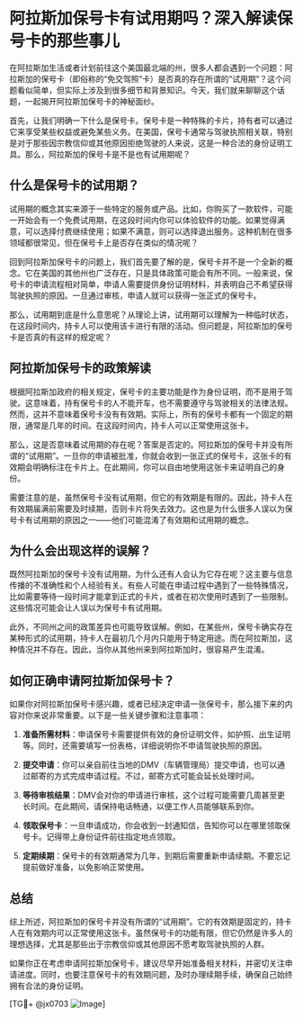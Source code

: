 # 阿拉斯加保号卡有试用期吗？深入解读保号卡的那些事儿

在阿拉斯加生活或者计划前往这个美国最北端的州，很多人都会遇到一个问题：阿拉斯加的保号卡（即俗称的“免交驾照”卡）是否真的存在所谓的“试用期”？这个问题看似简单，但实际上涉及到很多细节和背景知识。今天，我们就来聊聊这个话题，一起揭开阿拉斯加保号卡的神秘面纱。

首先，让我们明确一下什么是保号卡。保号卡是一种特殊的卡片，持有者可以通过它来享受某些权益或避免某些义务。在美国，保号卡通常与驾驶执照相关联，特别是对于那些因宗教信仰或其他原因拒绝驾驶的人来说，这是一种合法的身份证明工具。那么，阿拉斯加的保号卡是不是也有试用期呢？

## 什么是保号卡的试用期？

试用期的概念其实来源于一些特定的服务或产品。比如，你购买了一款软件，可能一开始会有一个免费试用期，在这段时间内你可以体验软件的功能。如果觉得满意，可以选择付费继续使用；如果不满意，则可以选择退出服务。这种机制在很多领域都很常见，但在保号卡上是否存在类似的情况呢？

回到阿拉斯加保号卡的问题上，我们首先要了解的是，保号卡并不是一个全新的概念。它在美国的其他州也广泛存在，只是具体政策可能会有所不同。一般来说，保号卡的申请流程相对简单，申请人需要提供身份证明材料，并表明自己不希望获得驾驶执照的原因。一旦通过审核，申请人就可以获得一张正式的保号卡。

那么，试用期到底是什么意思呢？从理论上讲，试用期可以理解为一种临时状态，在这段时间内，持卡人可以使用该卡进行有限的活动。但问题是，阿拉斯加的保号卡是否真的有这样的规定呢？

## 阿拉斯加保号卡的政策解读

根据阿拉斯加政府的相关规定，保号卡的主要功能是作为身份证明，而不是用于驾驶。这意味着，持有保号卡的人不能开车，也不需要遵守与驾驶相关的法律法规。然而，这并不意味着保号卡没有有效期。实际上，所有的保号卡都有一个固定的期限，通常是几年的时间。在这段时间内，持卡人可以正常使用这张卡。

那么，这是否意味着试用期的存在呢？答案是否定的。阿拉斯加的保号卡并没有所谓的“试用期”。一旦你的申请被批准，你就会收到一张正式的保号卡，这张卡的有效期会明确标注在卡片上。在此期间，你可以自由地使用这张卡来证明自己的身份。

需要注意的是，虽然保号卡没有试用期，但它的有效期是有限的。因此，持卡人在有效期届满前需要及时续期，否则卡片将失去效力。这也是为什么很多人误以为保号卡有试用期的原因之一——他们可能混淆了有效期和试用期的概念。

## 为什么会出现这样的误解？

既然阿拉斯加的保号卡没有试用期，为什么还有人会认为它存在呢？这主要与信息传播的不准确性和个人经验有关。有些人可能在申请过程中遇到了一些特殊情况，比如需要等待一段时间才能拿到正式的卡片，或者在初次使用时遇到了一些限制。这些情况可能会让人误以为保号卡有试用期。

此外，不同州之间的政策差异也可能导致误解。例如，在某些州，保号卡确实存在某种形式的试用期，持卡人在最初几个月内只能用于特定用途。而在阿拉斯加，这种情况并不存在。因此，当你从其他州来到阿拉斯加时，很容易产生混淆。

## 如何正确申请阿拉斯加保号卡？

如果你对阿拉斯加保号卡感兴趣，或者已经决定申请一张保号卡，那么接下来的内容对你来说非常重要。以下是一些关键步骤和注意事项：

1. **准备所需材料**：申请保号卡需要提供有效的身份证明文件，如护照、出生证明等。同时，还需要填写一份表格，详细说明你不申请驾驶执照的原因。

2. **提交申请**：你可以亲自前往当地的DMV（车辆管理局）提交申请，也可以通过邮寄的方式完成申请过程。不过，邮寄方式可能会延长处理时间。

3. **等待审核结果**：DMV会对你的申请进行审核，这个过程可能需要几周甚至更长时间。在此期间，请保持电话畅通，以便工作人员能够联系到你。

4. **领取保号卡**：一旦申请成功，你会收到一封通知信，告知你可以在哪里领取保号卡。记得带上身份证件前往指定地点领取。

5. **定期续期**：保号卡的有效期通常为几年，到期后需要重新申请续期。不要忘记提前做好准备，以免影响正常使用。

## 总结

综上所述，阿拉斯加的保号卡并没有所谓的“试用期”。它的有效期是固定的，持卡人在有效期内可以正常使用这张卡。虽然保号卡的功能有限，但它仍然是许多人的理想选择，尤其是那些出于宗教信仰或其他原因不愿考取驾驶执照的人群。

如果你正在考虑申请阿拉斯加保号卡，建议尽早开始准备相关材料，并密切关注申请进度。同时，也要注意保号卡的有效期问题，及时办理续期手续，确保自己始终拥有合法的身份证明。

[TG💪+ @jx0703 ![Image](https://github.com/user-attachments/assets/dbca1d08-cadb-493c-b0ec-ad6f7a83f270)]